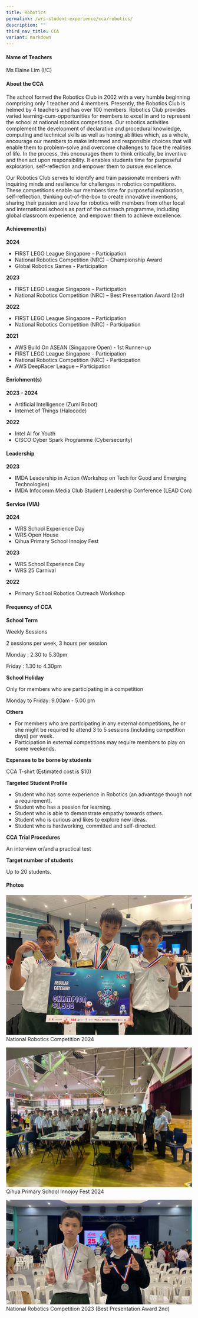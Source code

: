 ```yaml
---
title: Robotics
permalink: /wrs-student-experience/cca/robotics/
description: ""
third_nav_title: CCA
variant: markdown
---
```

#### **Name of Teachers**

Ms Elaine Lim (I/C)

#### **About the CCA**

The school formed the Robotics Club in 2002 with a very humble beginning comprising only 1 teacher and 4 members. Presently, the Robotics Club is helmed by 4 teachers and has over 100 members. Robotics Club provides varied learning-cum-opportunities for members to excel in and to represent the school at national robotics competitions. Our robotics activities complement the development of declarative and procedural knowledge, computing and technical skills as well as honing abilities which, as a whole, encourage our members to make informed and responsible choices that will enable them to problem-solve and overcome challenges to face the realities of life. In the process, this encourages them to think critically, be inventive and then act upon responsibility. It enables students time for purposeful exploration, self-reflection and empower them to pursue excellence. 

Our Robotics Club serves to identify and train passionate members with inquiring minds and resilience for challenges in robotics competitions. These competitions enable our members time for purposeful exploration, self-reflection, thinking out-of-the-box to create innovative inventions, sharing their passion and love for robotics with members from other local and international schools as part of the outreach programme, including global classroom experience, and empower them to achieve excellence.

#### **Achievement(s)**


**2024**

* FIRST LEGO League Singapore – Participation
* National Robotics Competition (NRC) – Championship Award
* Global Robotics Games - Participation


**2023**

* FIRST LEGO League Singapore – Participation
* National Robotics Competition (NRC) – Best Presentation Award (2nd)

**2022**

* FIRST LEGO League Singapore – Participation
* National Robotics Competition (NRC) - Participation


**2021**

* AWS Build On ASEAN (Singapore Open) - 1st Runner-up
* FIRST LEGO League Singapore - Participation
* National Robotics Competition (NRC) - Participation
* AWS DeepRacer League – Participation

#### Enrichment(s)

**2023 - 2024**
* Artificial Intelligence (Zumi Robot)
* Internet of Things (Halocode)

**2022**
* Intel AI for Youth 
* CISCO Cyber Spark Programme (Cybersecurity)

#### Leadership

**2023**
* IMDA Leadership in Action (Workshop on Tech for Good and Emerging Technologies)
* IMDA Infocomm Media Club Student Leadership Conference (LEAD Con)

#### Service (VIA)

**2024**
* WRS School Experience Day
* WRS Open House
* Qihua Primary School Innojoy Fest

**2023**
* WRS School Experience Day
* WRS 25 Carnival

**2022**
* Primary School Robotics Outreach Workshop



#### Frequency of CCA

**School Term**

Weekly Sessions

2 sessions per week, 3 hours per session

Monday : 2.30 to 5.30pm

Friday : 1.30 to 4.30pm


**School Holiday**

Only for members who are participating in a competition 

Monday to Friday: 9.00am - 5.00 pm


**Others**

* For members who are participating in any external competitions,  he or she might be required to attend 3 to 5 sessions (including competition days) per week. 
* Participation in external competitions may require members to play on some weekends.


**Expenses to be borne by students**

CCA T-shirt (Estimated cost is $10)

**Targeted Student Profile**

* Student who has some experience in Robotics (an advantage though not a requirement).
* Student who has a passion for learning. 
* Student who is able to demonstrate empathy towards others.
* Student who is curious and likes to explore new ideas. 
* Student who is hardworking, committed and self-directed.


**CCA Trial Procedures**

An interview or/and a practical test

**Target number of students**

Up to 20 students.

#### Photos
![](/images/CCA/robo1.jpg)
National Robotics Competition 2024

![](/images/CCA/robo2.jpg)
Qihua Primary School Innojoy Fest 2024

![](/images/CCA/robo3.jpg)
National Robotics Competition 2023 (Best Presentation Award
2nd)